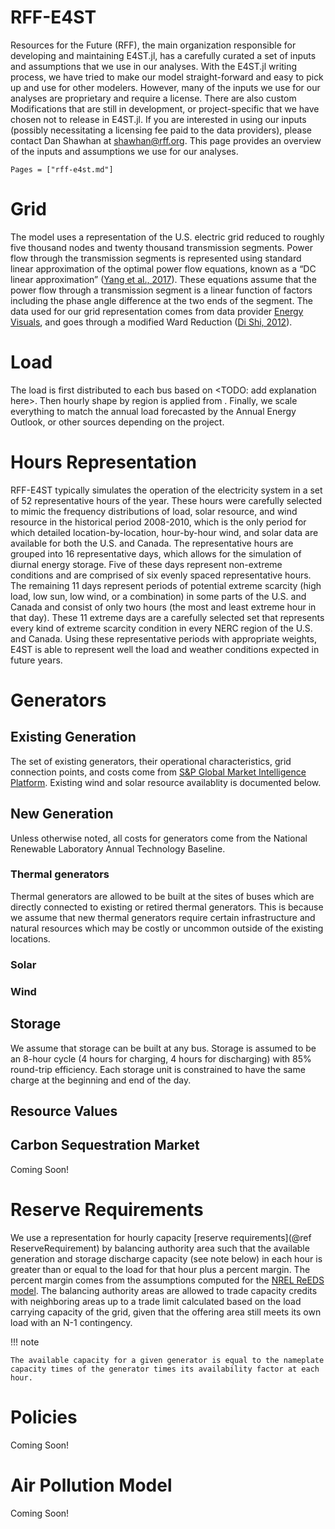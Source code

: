 RFF-E4ST
========
Resources for the Future (RFF), the main organization responsible for developing and maintaining E4ST.jl, has a carefully curated a set of inputs and assumptions that we use in our analyses.  With the E4ST.jl writing process, we have tried to make our model straight-forward and easy to pick up and use for other modelers.  However, many of the inputs we use for our analyses are proprietary and require a license.  There are also custom Modifications that are still in development, or project-specific that we have chosen not to release in E4ST.jl.  If you are interested in using our inputs (possibly necessitating a licensing fee paid to the data providers), please contact Dan Shawhan at shawhan@rff.org.  This page provides an overview of the inputs and assumptions we use for our analyses.

```@contents
Pages = ["rff-e4st.md"]
```

# Grid

The model uses a representation of the U.S. electric grid reduced to roughly five thousand nodes and twenty thousand transmission segments. Power flow through the transmission segments is represented using standard linear approximation of the optimal power flow equations, known as a “DC linear approximation” ([Yang et al., 2017](https://ietresearch.onlinelibrary.wiley.com/doi/10.1049/iet-gtd.2017.1078)). These equations assume that the power flow through a transmission segment is a linear function of factors including the phase angle difference at the two ends of the segment.  The data used for our grid representation comes from data provider [Energy Visuals](https://www.energyvisuals.com/), and goes through a modified Ward Reduction ([Di Shi, 2012](https://core.ac.uk/download/pdf/79564835.pdf)).

# Load

The load is first distributed to each bus based on <TODO: add explanation here>.  Then hourly shape by region is applied from <TODO>.  Finally, we scale everything to match the annual load forecasted by the Annual Energy Outlook, or other sources depending on the project.

# Hours Representation

RFF-E4ST typically simulates the operation of the electricity system in a set of 52 representative hours of the year. These hours were carefully selected to mimic the frequency distributions of load, solar resource, and wind resource in the historical period 2008-2010, which is the only period for which detailed location-by-location, hour-by-hour wind, and solar data are available for both the U.S. and Canada. The representative hours are grouped into 16 representative days, which allows for the simulation of diurnal energy storage. Five of these days represent non-extreme conditions and are comprised of six evenly spaced representative hours. The remaining 11 days represent periods of potential extreme scarcity (high load, low sun, low wind, or a combination) in some parts of the U.S. and Canada and consist of only two hours (the most and least extreme hour in that day). These 11 extreme days are a carefully selected set that represents every kind of extreme scarcity condition in every NERC region of the U.S. and Canada. Using these representative periods with appropriate weights, E4ST is able to represent well the load and weather conditions expected in future years.

# Generators

## Existing Generation

The set of existing generators, their operational characteristics, grid connection points, and costs come from [S&P Global Market Intelligence Platform](https://www.spglobal.com/marketintelligence/en/campaigns/energy).  Existing wind and solar resource availablity is documented below.

## New Generation

Unless otherwise noted, all costs for generators come from the National Renewable Laboratory Annual Technology Baseline.

### Thermal generators

Thermal generators are allowed to be built at the sites of buses which are directly connected to existing or retired thermal generators.  This is because we assume that new thermal generators require certain infrastructure and natural resources which may be costly or uncommon outside of the existing locations.

### Solar



### Wind


## Storage

We assume that storage can be built at any bus.  Storage is assumed to be an 8-hour cycle (4 hours for charging, 4 hours for discharging) with 85% round-trip efficiency.  Each storage unit is constrained to have the same charge at the beginning and end of the day.

## Resource Values

## Carbon Sequestration Market
Coming Soon!

# Reserve Requirements

We use a representation for hourly capacity [reserve requirements](@ref ReserveRequirement) by balancing authority area such that the available generation and storage discharge capacity (see note below) in each hour is greater than or equal to the load for that hour plus a percent margin.  The percent margin comes from the assumptions computed for the [NREL ReEDS model](https://github.com/NREL/ReEDS-2.0/blob/main/inputs/reserves/prm_annual.csv).  The balancing authority areas are allowed to trade capacity credits with neighboring areas up to a trade limit calculated based on the load carrying capacity of the grid, given that the offering area still meets its own load with an N-1 contingency.

!!! note

    The available capacity for a given generator is equal to the nameplate capacity times of the generator times its availability factor at each hour.

# Policies
Coming Soon!
# Air Pollution Model
Coming Soon!